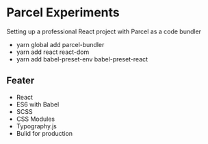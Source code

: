 # Parcel Experiments
Setting up a professional React project with Parcel as a code bundler

- yarn global add parcel-bundler
- yarn add react react-dom
- yarn add babel-preset-env  babel-preset-react

## Feater

- React
- ES6 with Babel
- SCSS
- CSS Modules
- Typography.js
- Bulid for production
